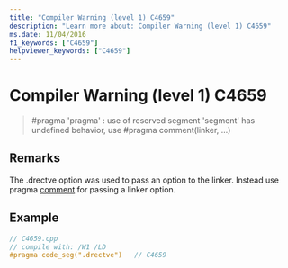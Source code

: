 ```yaml
---
title: "Compiler Warning (level 1) C4659"
description: "Learn more about: Compiler Warning (level 1) C4659"
ms.date: 11/04/2016
f1_keywords: ["C4659"]
helpviewer_keywords: ["C4659"]
---
```

# Compiler Warning (level 1) C4659

> #pragma 'pragma' : use of reserved segment 'segment' has undefined behavior, use #pragma comment(linker, ...)

## Remarks

The .drectve option was used to pass an option to the linker. Instead use pragma [comment](../../preprocessor/comment-c-cpp.md) for passing a linker option.

## Example

```cpp
// C4659.cpp
// compile with: /W1 /LD
#pragma code_seg(".drectve")   // C4659
```
